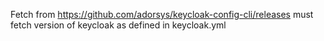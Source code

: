Fetch from https://github.com/adorsys/keycloak-config-cli/releases
must fetch version of keycloak as defined in keycloak.yml